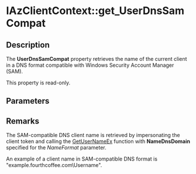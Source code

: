 # IAzClientContext::get_UserDnsSamCompat

## Description

The **UserDnsSamCompat** property retrieves the name of the current client in a DNS format compatible with Windows Security Account Manager (SAM).

This property is read-only.

## Parameters

## Remarks

The SAM-compatible DNS client name is retrieved by impersonating the client token and calling the [GetUserNameEx](https://learn.microsoft.com/windows/desktop/api/secext/nf-secext-getusernameexa) function with **NameDnsDomain** specified for the *NameFormat* parameter.

An example of a client name in SAM-compatible DNS format is "example.fourthcoffee.com\Username".